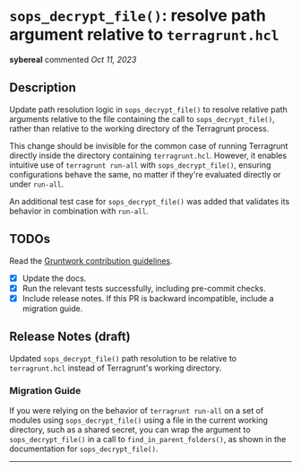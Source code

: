 # `sops_decrypt_file()`: resolve path argument relative to `terragrunt.hcl`

**sybereal** commented *Oct 11, 2023*

<!-- Prepend '[WIP]' to the title if this PR is still a work-in-progress. Remove it when it is ready for review! -->

## Description

Update path resolution logic in `sops_decrypt_file()` to resolve relative path arguments relative to the file containing the call to `sops_decrypt_file()`, rather than relative to the working directory of the Terragrunt process.

This change should be invisible for the common case of running Terragrunt directly inside the directory containing `terragrunt.hcl`. However, it enables intuitive use of `terragrunt run-all` with `sops_decrypt_file()`, ensuring configurations behave the same, no matter if they're evaluated directly or under `run-all`.

An additional test case for `sops_decrypt_file()` was added that validates its behavior in combination with `run-all`.

<!-- Description of the changes introduced by this PR. -->

## TODOs

Read the [Gruntwork contribution guidelines](https://gruntwork.notion.site/Gruntwork-Coding-Methodology-02fdcd6e4b004e818553684760bf691e).

- [x] Update the docs.
- [x] Run the relevant tests successfully, including pre-commit checks.
- [x] Include release notes. If this PR is backward incompatible, include a migration guide.

## Release Notes (draft)

<!-- One-line description of the PR that can be included in the final release notes. -->
Updated `sops_decrypt_file()` path resolution to be relative to `terragrunt.hcl` instead of Terragrunt's working directory.

### Migration Guide

<!-- Important: If you made any backward incompatible changes, then you must write a migration guide! -->

If you were relying on the behavior of `terragrunt run-all` on a set of modules using `sops_decrypt_file()` using a file in the current working directory, such as a shared secret, you can wrap the argument to `sops_decrypt_file()` in a call to `find_in_parent_folders()`, as shown in the documentation for `sops_decrypt_file()`.
<br />
***


